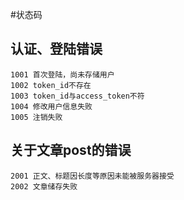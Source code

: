 #状态码

## 认证、登陆错误
```angular2html
1001 首次登陆，尚未存储用户
1002 token_id不存在
1003 token_id与access_token不符
1004 修改用户信息失败
1005 注销失败
```

## 关于文章post的错误
```angular2html
2001 正文、标题因长度等原因未能被服务器接受
2002 文章储存失败
```
